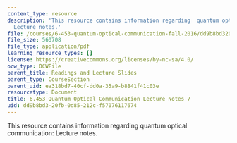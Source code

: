 ```yaml
---
content_type: resource
description: 'This resource contains information regarding  quantum optical communication:
  Lecture notes.'
file: /courses/6-453-quantum-optical-communication-fall-2016/dd9b8bd320fb0d85212cf57076117674_MIT6_453F16_Lect7.pdf
file_size: 560708
file_type: application/pdf
learning_resource_types: []
license: https://creativecommons.org/licenses/by-nc-sa/4.0/
ocw_type: OCWFile
parent_title: Readings and Lecture Slides
parent_type: CourseSection
parent_uid: ea318bd7-40cf-dd0a-35a9-b8841f41c03e
resourcetype: Document
title: 6.453 Quantum Optical Communication Lecture Notes 7
uid: dd9b8bd3-20fb-0d85-212c-f57076117674
---
```

This resource contains information regarding  quantum optical communication: Lecture notes.